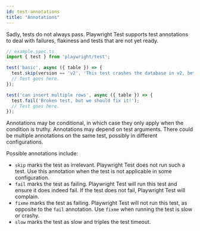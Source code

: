 ```yaml
---
id: test-annotations
title: "Annotations"
---
```


Sadly, tests do not always pass. Playwright Test supports test annotations to deal with failures, flakiness and tests that are not yet ready.

```ts
// example.spec.ts
import { test } from 'playwright/test';

test('basic', async ({ table }) => {
  test.skip(version == 'v2', 'This test crashes the database in v2, better not run it.');
  // Test goes here.
});

test('can insert multiple rows', async ({ table }) => {
  test.fail('Broken test, but we should fix it!');
  // Test goes here.
});
```

Annotations may be conditional, in which case they only apply when the condition is truthy. Annotations may depend on test arguments. There could be multiple annotations on the same test, possibly in different configurations.

Possible annotations include:
- `skip` marks the test as irrelevant. Playwright Test does not run such a test. Use this annotation when the test is not applicable in some configuration.
- `fail` marks the test as failing. Playwright Test will run this test and ensure it does indeed fail. If the test does not fail, Playwright Test will complain.
- `fixme` marks the test as failing. Playwright Test will not run this test, as opposite to the `fail` annotation. Use `fixme` when running the test is slow or crashy.
- `slow` marks the test as slow and triples the test timeout.
